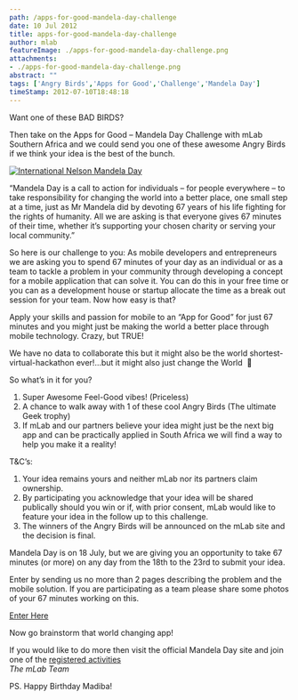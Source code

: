 ```yaml
---
path: /apps-for-good-mandela-day-challenge
date: 10 Jul 2012
title: apps-for-good-mandela-day-challenge
author: mlab
featureImage: ./apps-for-good-mandela-day-challenge.png
attachments: 
- ./apps-for-good-mandela-day-challenge.png
abstract: ""
tags: ['Angry Birds','Apps for Good','Challenge','Mandela Day']
timeStamp: 2012-07-10T18:48:18
---
```


Want one of these BAD BIRDS?

Then take on the Apps for Good – Mandela Day Challenge with mLab Southern Africa and we could send you one of these awesome Angry Birds if we think your idea is the best of the bunch.  

[![International Nelson Mandela Day](https:&#x2F;&#x2F;d2q0qd5iz04n9u.cloudfront.net&#x2F;_ssl&#x2F;proxy.php&#x2F;http&#x2F;gallery.mailchimp.com&#x2F;5bee98c14b9f7fe859ad13fbb&#x2F;images&#x2F;Screen_Shot_2012_07_10_at_2.12.25_PM.png)](http:&#x2F;&#x2F;www.mandeladay.com&#x2F;)

“Mandela Day is a call to action for individuals – for people everywhere – to take responsibility for changing the world into a better place, one small step at a time, just as Mr Mandela did by devoting 67 years of his life fighting for the rights of humanity. All we are asking is that everyone gives 67 minutes of their time, whether it’s supporting your chosen charity or serving your local community.”

So here is our challenge to you: As mobile developers and entrepreneurs we are asking you to spend 67 minutes of your day as an individual or as a team to tackle a problem in your community through developing a concept for a mobile application that can solve it. You can do this in your free time or you can as a development house or startup allocate the time as a break out session for your team. Now how easy is that?

Apply your skills and passion for mobile to an “App for Good” for just 67 minutes and you might just be making the world a better place through mobile technology. Crazy, but TRUE!

We have no data to collaborate this but it might also be the world shortest-virtual-hackathon ever!…but it might also just change the World  🙂

So what’s in it for you?

1.  Super Awesome Feel-Good vibes! (Priceless)
2.  A chance to walk away with 1 of these cool Angry Birds (The ultimate Geek trophy)
3.  If mLab and our partners believe your idea might just be the next big app and can be practically applied in South Africa we will find a way to help you make it a reality!

  
T&amp;C’s:

1.  Your idea remains yours and neither mLab nor its partners claim ownership.
2.  By participating you acknowledge that your idea will be shared publically should you win or if, with prior consent, mLab would like to feature your idea in the follow up to this challenge.
3.  The winners of the Angry Birds will be announced on the mLab site and the decision is final.

Mandela Day is on 18 July, but we are giving you an opportunity to take 67 minutes (or more) on any day from the 18th to the 23rd to submit your idea.

Enter by sending us no more than 2 pages describing the problem and the mobile solution. If you are participating as a team please share some photos of your 67 minutes working on this.

[Enter Here](mailto:derrick@mlab.co.za?subject&#x3D;Apps4Good%20Mandela%20Day%20Entry&amp;body&#x3D;Name%3A)

Now go brainstorm that world changing app!

If you would like to do more then visit the official Mandela Day site and join one of the [registered activities](http:&#x2F;&#x2F;www.mandeladay.com&#x2F;calendar)  
_The mLab Team_

PS. Happy Birthday Madiba!


